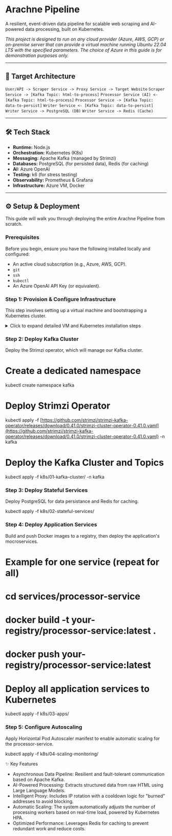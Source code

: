 # Arachne Pipeline

A resilient, event-driven data pipeline for scalable web scraping and AI-powered data processing, built on Kubernetes.

_This project is designed to run on any cloud provider (Azure, AWS, GCP) or on-premise server that can provide a virtual machine running Ubuntu 22.04 LTS with the specified parameters. The choice of Azure in this guide is for demonstration purposes only._

---

## 🚀 Target Architecture

`User/API -> Scraper Service -> Proxy Service -> Target Website`
`Scraper Service -> [Kafka Topic: html-to-process]`
`Processor Service (AI) <- [Kafka Topic: html-to-process]`
`Processor Service -> [Kafka Topic: data-to-persist]`
`Writer Service <- [Kafka Topic: data-to-persist]`
`Writer Service -> PostgreSQL (DB)`
`Writer Service -> Redis (Cache)`

---

## 🛠️ Tech Stack

- **Runtime:** Node.js
- **Orchestration:** Kubernetes (K8s)
- **Messaging:** Apache Kafka (managed by Strimzi)
- **Databases:** PostgreSQL (for persisted data), Redis (for caching)
- **AI:** Azure OpenAI
- **Testing:** k6 (for stress testing)
- **Observability:** Prometheus & Grafana
- **Infrastructure:** Azure VM, Docker

---

## ⚙️ Setup & Deployment

This guide will walk you through deploying the entire Arachne Pipeline from scratch.

### Prerequisites

Before you begin, ensure you have the following installed locally and configured:

- An active cloud subscription (e.g., Azure, AWS, GCP).
- `git`
- `ssh`
- `kubectl`
- An Azure OpenAI API Key (or equivalent).

### Step 1: Provision & Configure Infrastructure

This step involves setting up a virtual machine and bootstrapping a Kubernetes cluster.

<details>
<summary>Click to expand detailed VM and Kubernetes installation steps</summary>

**1. Provision Virtual Machine**

Create a Virtual Machine with the following specifications:

- **Image:** Ubuntu Server 22.04 LTS
- **Size:** `Standard_B4ms` (4 vCPU, 16 GB RAM) or larger.
- **Networking:** Ensure inbound ports `22` (SSH), `80` (HTTP), and `443` (HTTPS) are open.

**2. Install System Dependencies**

Connect to the VM via SSH and run the following:

```bash
# Update system and install prerequisites
sudo apt-get update
sudo apt-get install -y apt-transport-https ca-certificates curl gpg

# Install Docker Engine (follow official docs for Ubuntu)
# ...

# Install Kubernetes packages
curl -fsSL [https://pkgs.k8s.io/core:/stable:/v1.30/deb/Release.key](https://pkgs.k8s.io/core:/stable:/v1.30/deb/Release.key) | sudo gpg --dearmor -o /etc/apt/keyrings/kubernetes-apt-keyring.gpg
echo 'deb [signed-by=/etc/apt/keyrings/kubernetes-apt-keyring.gpg] [https://pkgs.k8s.io/core:/stable:/v1.30/deb/](https://pkgs.k8s.io/core:/stable:/v1.30/deb/) /' | sudo tee /etc/apt/sources.list.d/kubernetes.list
sudo apt-get update
sudo apt-get install -y kubelet kubeadm kubectl
sudo apt-mark hold kubelet kubeadm kubectl
```

**3. Initialize Kubernetes Cluster**

# Disable swap

sudo swapoff -a
sudo sed -i '/ swap / s/^\(.\*\)$/#\1/g' /etc/fstab

# Initialize control plane

sudo kubeadm init --pod-network-cidr=192.168.0.0/16

# Configure kubectl for your user

mkdir -p $HOME/.kube
sudo cp -i /etc/kubernetes/admin.conf $HOME/.kube/config
sudo chown $(id -u):$(id -g) $HOME/.kube/config

**4. Install Network Plugin**

Deploy Calico CNI for pod networking.

kubectl apply -f [https://raw.githubusercontent.com/projectcalico/calico/v3.28.0/manifests/calico.yaml](https://raw.githubusercontent.com/projectcalico/calico/v3.28.0/manifests/calico.yaml)

**5. Install Metrics Server **

Deploy the Kubernetes Metrics Server required for the Horizontal Pod Autoscaler.

kubectl apply -f [https://github.com/kubernetes-sigs/metrics-server/releases/latest/download/components.yaml](https://github.com/kubernetes-sigs/metrics-server/releases/latest/download/components.yaml)

</details>

### Step 2: Deploy Kafka Cluster

Deploy the Strimzi operator, which will manage our Kafka cluster.

# Create a dedicated namespace

kubectl create namespace kafka

# Deploy Strimzi Operator

kubectl apply -f [https://github.com/strimzi/strimzi-kafka-operator/releases/download/0.41.0/strimzi-cluster-operator-0.41.0.yaml](https://github.com/strimzi/strimzi-kafka-operator/releases/download/0.41.0/strimzi-cluster-operator-0.41.0.yaml) -n kafka

# Deploy the Kafka Cluster and Topics

kubectl apply -f k8s/01-kafka-cluster/ -n kafka

### Step 3: Deploy Stateful Services

Deploy PostgreSQL for data persistance and Redis for caching.

kubectl apply -f k8s/02-stateful-services/

### Step 4: Deploy Application Services

Build and push Docker images to a registry, then deploy the application's mocroservices.

# Example for one service (repeat for all)

# cd services/processor-service

# docker build -t your-registry/processor-service:latest .

# docker push your-registry/processor-service:latest

# Deploy all application services to Kubernetes

kubectl apply -f k8s/03-apps/

### Step 5: Configure Autoscaling

Apply Horizontal Pod Autoscaler manifest to enable automatic scaling for the processor-service.

kubectl apply -f k8s/04-scaling-monitoring/

✨ Key Features

- Asynchronous Data Pipeline: Resilient and fault-tolerant communication based on Apache Kafka.
- AI-Powered Processing: Extracts structured data from raw HTML using Large Language Models.
- Intelligent Proxy: Includes IP rotation with a cooldown logic for "burned" addresses to avoid blocking.
- Automatic Scaling: The system automatically adjusts the number of processing workers based on real-time load, powered by Kubernetes HPA.
- Optimized Performance: Leverages Redis for caching to prevent redundant work and reduce costs.
<!-- end list -->
